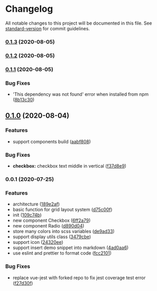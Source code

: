 # Changelog

All notable changes to this project will be documented in this file. See [standard-version](https://github.com/conventional-changelog/standard-version) for commit guidelines.

### [0.1.3](https://github.com/YanxinTang/fluent-ui/compare/v0.1.2...v0.1.3) (2020-08-05)

### [0.1.2](https://github.com/YanxinTang/fluent-ui/compare/v0.1.1...v0.1.2) (2020-08-05)

### [0.1.1](https://github.com/YanxinTang/fluent-ui/compare/v0.1.0...v0.1.1) (2020-08-05)


### Bug Fixes

* 'This dependency was not found' error when installed from npm ([8b13c30](https://github.com/YanxinTang/fluent-ui/commit/8b13c307efbcf9b697898c7c11d09e0c4ad42d71))

## [0.1.0](https://github.com/YanxinTang/fluent-ui/compare/v0.0.1...v0.1.0) (2020-08-04)


### Features

* support components build ([aabf808](https://github.com/YanxinTang/fluent-ui/commit/aabf80851d60541657e679815c78462c7f57e6ca))


### Bug Fixes

* **checkbox:** checkbox text middle in vertical ([f37d8e9](https://github.com/YanxinTang/fluent-ui/commit/f37d8e948a7f769a591c34f58ed884a044010f35))

### 0.0.1 (2020-07-25)


### Features

* architecture ([189e2af](https://github.com/YanxinTang/fluent-ui/commit/189e2af5dd7dc6c2c6cad4abb3a18869c4e0ed7f))
* basic function for grid layout system ([d75c00f](https://github.com/YanxinTang/fluent-ui/commit/d75c00fddc364d95b24246d422a3c41df0103082))
* init ([109c74b](https://github.com/YanxinTang/fluent-ui/commit/109c74bccd0b2c543ead947e25de7fe7917ea868))
* new component Checkbox ([6ff2a79](https://github.com/YanxinTang/fluent-ui/commit/6ff2a793c9b6be989115a391ea733bf30ab552ae))
* new component Radio ([d890d04](https://github.com/YanxinTang/fluent-ui/commit/d890d046685ce51c40d02c6d06a2a04fb21eeec2))
* store many colors into scss variables ([de9ad33](https://github.com/YanxinTang/fluent-ui/commit/de9ad334a72e2d21a9530e3307e30d5a4fc7132a))
* support display utils class ([3479cbe](https://github.com/YanxinTang/fluent-ui/commit/3479cbeb6a0d9f1f0a3e7f084280e115ee29a665))
* support icon ([24320ee](https://github.com/YanxinTang/fluent-ui/commit/24320ee7e8231c1116345ccc594d50fe52fed2e3))
* support insert demo snippet into markdown ([4ad0aa6](https://github.com/YanxinTang/fluent-ui/commit/4ad0aa6f86263852ceeb12227df446c1525f6566))
* use eslint and prettier to format code ([fcc2101](https://github.com/YanxinTang/fluent-ui/commit/fcc21014ccba282ada667a01399651cba4a22fd5))


### Bug Fixes

* replace vue-jest with forked repo to fix jest coverage test error ([f27d30f](https://github.com/YanxinTang/fluent-ui/commit/f27d30fa41fa448186470577775bb0a6e2464615))
